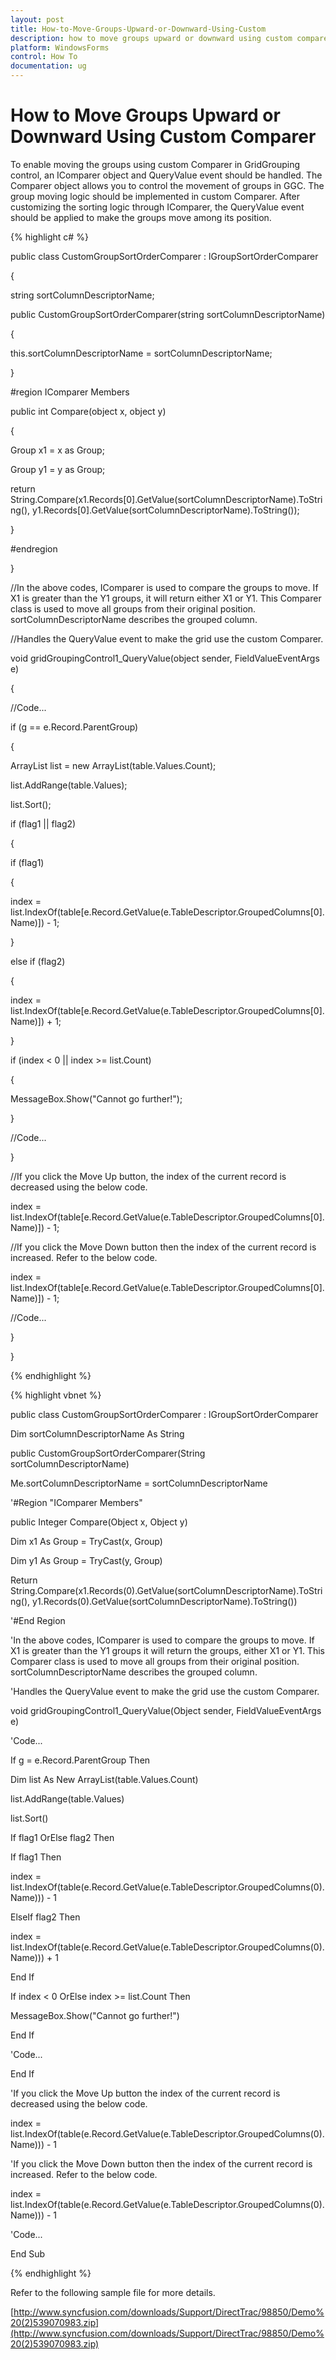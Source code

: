 ```yaml
---
layout: post
title: How-to-Move-Groups-Upward-or-Downward-Using-Custom
description: how to move groups upward or downward using custom comparer
platform: WindowsForms
control: How To
documentation: ug
---
```


# How to Move Groups Upward or Downward Using Custom Comparer

To enable moving the groups using custom Comparer in GridGrouping control, an IComparer object and QueryValue event should be handled. The Comparer object allows you to control the movement of groups in GGC. The group moving logic should be implemented in custom Comparer. After customizing the sorting logic through IComparer, the QueryValue event should be applied to make the groups move among its position.

{% highlight c# %}

public class CustomGroupSortOrderComparer : IGroupSortOrderComparer

{



string sortColumnDescriptorName;

public CustomGroupSortOrderComparer(string sortColumnDescriptorName)

{

this.sortColumnDescriptorName = sortColumnDescriptorName;

}


#region IComparer Members

public int Compare(object x, object y)

{

Group x1 = x as Group;

Group y1 = y as Group;

return String.Compare(x1.Records[0].GetValue(sortColumnDescriptorName).ToString(), y1.Records[0].GetValue(sortColumnDescriptorName).ToString());

}

#endregion

}





//In the above codes, IComparer is used to compare the groups to move. If X1 is greater than the Y1 groups, it will return either X1 or Y1. This Comparer class is used to move all groups from their original position. sortColumnDescriptorName describes the grouped column. 





//Handles the QueryValue event to make the grid use the custom Comparer.





void gridGroupingControl1_QueryValue(object sender, FieldValueEventArgs e)

{

//Code...

if (g == e.Record.ParentGroup)

{

ArrayList list = new ArrayList(table.Values.Count);

list.AddRange(table.Values);

list.Sort();

if (flag1 || flag2)

{

if (flag1)

{

index = list.IndexOf(table[e.Record.GetValue(e.TableDescriptor.GroupedColumns[0].Name)]) - 1;

}

else if (flag2)

{

index = list.IndexOf(table[e.Record.GetValue(e.TableDescriptor.GroupedColumns[0].Name)]) + 1;

}

if (index &lt; 0 || index &gt;= list.Count)

{

MessageBox.Show("Cannot go further!");

}

//Code...

}

//If you click the Move Up button, the index of the current record is decreased using the below code.

index = list.IndexOf(table[e.Record.GetValue(e.TableDescriptor.GroupedColumns[0].Name)]) - 1;



//If you click the Move Down button then the index of the current record is increased. Refer to the below code.

index = list.IndexOf(table[e.Record.GetValue(e.TableDescriptor.GroupedColumns[0].Name)]) - 1;



//Code...



 }

}

{% endhighlight %}

{% highlight vbnet %}

public class CustomGroupSortOrderComparer : IGroupSortOrderComparer



Dim sortColumnDescriptorName As String

public CustomGroupSortOrderComparer(String sortColumnDescriptorName)

Me.sortColumnDescriptorName = sortColumnDescriptorName

'#Region "IComparer Members"

public Integer Compare(Object x, Object y)

Dim x1 As Group = TryCast(x, Group)

Dim y1 As Group = TryCast(y, Group)

Return String.Compare(x1.Records(0).GetValue(sortColumnDescriptorName).ToString(), y1.Records(0).GetValue(sortColumnDescriptorName).ToString())

'#End Region





'In the above codes, IComparer is used to compare the groups to move. If X1 is greater than the Y1 groups it will return the groups, either X1 or Y1. This Comparer class is used to move all groups from their original position. sortColumnDescriptorName describes the grouped column. 





'Handles the QueryValue event to make the grid use the custom Comparer.





void gridGroupingControl1_QueryValue(Object sender, FieldValueEventArgs e)

'Code...

If g = e.Record.ParentGroup Then

Dim list As New ArrayList(table.Values.Count)

list.AddRange(table.Values)

list.Sort()

If flag1 OrElse flag2 Then

If flag1 Then

index = list.IndexOf(table(e.Record.GetValue(e.TableDescriptor.GroupedColumns(0).Name))) - 1

ElseIf flag2 Then

index = list.IndexOf(table(e.Record.GetValue(e.TableDescriptor.GroupedColumns(0).Name))) + 1

End If

If index &lt; 0 OrElse index &gt;= list.Count Then

MessageBox.Show("Cannot go further!")

End If



'Code...



End If

'If you click the Move Up button the index of the current record is decreased using the below code.

index = list.IndexOf(table(e.Record.GetValue(e.TableDescriptor.GroupedColumns(0).Name))) - 1



'If you click the Move Down button then the index of the current record is increased. Refer to the below code.

index = list.IndexOf(table(e.Record.GetValue(e.TableDescriptor.GroupedColumns(0).Name))) - 1

'Code...



End Sub

{% endhighlight %}

Refer to the following sample file for more details.

[http://www.syncfusion.com/downloads/Support/DirectTrac/98850/Demo%20(2)539070983.zip](http://www.syncfusion.com/downloads/Support/DirectTrac/98850/Demo%20(2)539070983.zip)

